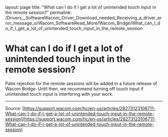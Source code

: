layout: page
title: "What can I do if I get a lot of unintended touch input in the remote session?"
permalink: /Drivers__SoftwareWacom_Driver_Download_needed_Receiving_a_driver_error_message_o/Wacom_SoftwareRead_More/Wacom_Bridge/What_can_I_do_if_I_get_a_lot_of_unintended_touch_input_in_the_remote_session

# What can I do if I get a lot of unintended touch input in the remote session?

Palm rejection for the remote sessions will be added in a future release of Wacom Bridge. Until then, we recommend turning off touch input if unintended touch input is interfering with your work.

---
Source: [https://support.wacom.com/hc/en-us/articles/28273123106711-What-can-I-do-if-I-get-a-lot-of-unintended-touch-input-in-the-remote-session](https://support.wacom.com/hc/en-us/articles/28273123106711-What-can-I-do-if-I-get-a-lot-of-unintended-touch-input-in-the-remote-session)
